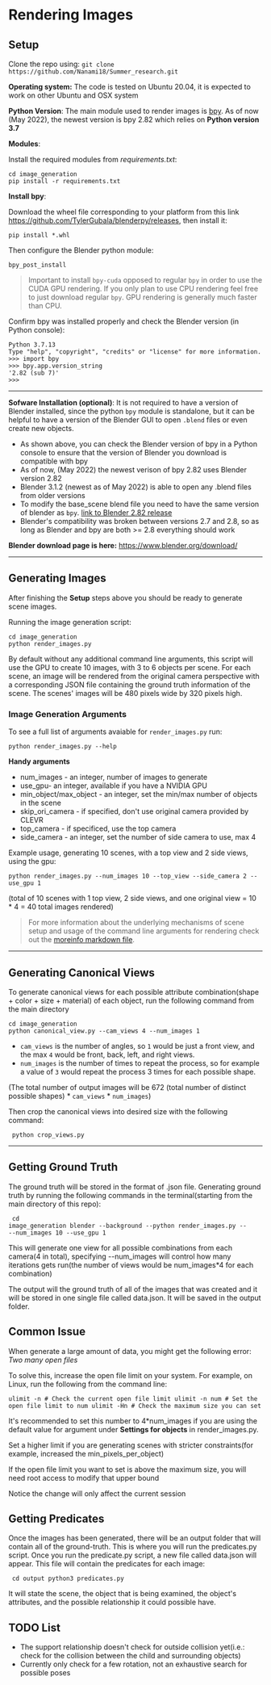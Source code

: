 # Rendering Images

## Setup
Clone the repo using:
`git clone https://github.com/Nanami18/Summer_research.git`

**Operating system:** The code is tested on Ubuntu 20.04, it is expected to work on other Ubuntu and OSX system

**Python Version**: The main module used to render images is [bpy](https://pypi.org/project/bpy/). As of now (May 2022), the newest version is bpy 2.82 which relies on **Python version 3.7**


**Modules**: 

Install the required modules from *requirements.txt*:

```
cd image_generation
pip install -r requirements.txt
```

**Install bpy**:

Download the wheel file corresponding to your platform from this link https://github.com/TylerGubala/blenderpy/releases, then install it:

```
pip install *.whl
```
Then configure the Blender python module:
```
bpy_post_install
```

> Important to install `bpy-cuda` opposed to regular `bpy` in order to use the CUDA GPU rendering. If you only plan to use CPU rendering feel free to just download regular `bpy`. GPU rendering is generally much faster than CPU.



Confirm  bpy was installed properly and check the Blender version (in Python console):

```
Python 3.7.13
Type "help", "copyright", "credits" or "license" for more information.
>>> import bpy
>>> bpy.app.version_string
'2.82 (sub 7)'
>>>        
```

---

**Sofware Installation (optional)**: It is not required to have a version of Blender installed, since the python `bpy` module is standalone, but it can be helpful to have a version of the Blender GUI to open `.blend` files or even create new objects.
* As shown above, you can check the Blender version of bpy in a Python console to
ensure that the version of Blender you download is compatible with bpy
* As of now, (May 2022) the newest verison of bpy 2.82 uses Blender version 2.82
* Blender 3.1.2 (newest as of May 2022) is able to open any .blend files from older versions
* To modify the base_scene blend file you need to have the same version of blender
as `bpy`. [link to Blender 2.82 release](https://download.blender.org/release/Blender2.82/)
* Blender's compatibility was broken between versions 2.7 and 2.8, so as long as
Blender and bpy are both >= 2.8 everything should work 

**Blender download page is here:** https://www.blender.org/download/

---

## Generating Images

After finishing the **Setup** steps above you should be ready to generate scene images.

Running the image generation script: 
```
cd image_generation
python render_images.py
```
By default without any additional command line arguments, this script will use the GPU to create 10 images, with 3 to 6 objects per scene. For each scene, an image will be rendered from the original camera perspective with a corresponding JSON file containing the ground truth information of the scene. The scenes' images will be 480 pixels wide by 320 pixels high. 

### Image Generation Arguments
To see a full list of arguments avaiable for `render_images.py` run:
```
python render_images.py --help
```


**Handy arguments**
* num_images - an integer, number of images to generate
* use_gpu- an integer, available if you have a NVIDIA GPU
* min_object/max_object - an integer, set the min/max number of objects in the scene
* skip_ori_camera - if specified, don't use original camera provided by CLEVR
* top_camera - if specificed, use the top camera
* side_camera - an integer, set the number of side camera to use, max 4

Example usage, generating 10 scenes, with a top view and 2 side views, using the gpu:
```
python render_images.py --num_images 10 --top_view --side_camera 2 --use_gpu 1
```
(total of 10 scenes with 1 top view, 2 side views, and one original view = 
10 * 4 = 40 total images rendered)

> For more information about the underlying mechanisms of scene setup and usage
of the command line arguments for rendering check out the 
[moreinfo markdown file](./moreinfo.md).

---

## Generating Canonical Views
To generate canonical views for each possible attribute combination(shape + color + size + material) of each object, run the following command from the main directory
```
cd image_generation
python canonical_view.py --cam_views 4 --num_images 1
```

* `cam_views`  is the number of angles, so `1` would be just a front view, and the max `4` would be front, back, left, and right views. 
* `num_images` is the number of times to repeat the process, so for example a value of `3` would repeat the process 3 times for each possible shape. 

(The total number of output images will be 672 (total number of distinct possible shapes) * `cam_views` * `num_images`)

Then crop the canonical views into desired size with the following command:
<code><pre>
python crop_views.py
</code></pre>

---

## Getting Ground Truth
The ground truth will be stored in the format of .json file. Generating ground truth by running the following commands in the terminal(starting from the main directory of this repo):
<code><pre>
cd image_generation
blender --background --python render_images.py -- --num_images 10 --use_gpu 1
</code></pre>

This will generate one view for all possible combinations from each camera(4 in total), specifying --num_images
will control how many iterations gets run(the number of views would be num_images*4 for each combination)

The output will the ground truth of all of the images that was created and it will be stored in one single file called data.json. It will be saved in the output folder. 

## Common Issue
When generate a large amount of data, you might get the following error: *Two many open files*

To solve this, increase the open file limit on your system. For example, on Linux, run the following from the command line:
 <code><pre>
ulimit -n       # Check the current open file limit
ulimit -n num   # Set the open file limit to num
ulimit -Hn      # Check the maximum size you can set
</code></pre>
It's recommended to set this number to 4*num_images if you are using the default value for argument under **Settings for objects** in render_images.py.

 Set a higher limit if you are generating scenes with stricter constraints(for example, increased the min_pixels_per_object) 

 If the open file limit you want to set is above the maximum size, you will need root access to modify that upper bound

 Notice the change will only affect the current session
 
 ## Getting Predicates
Once the images has been generated, there will be an output folder that will contain all of the ground-truth. This is where you will run the predicates.py script. Once you run the predicate.py script, a new file called data.json will appear. This file will contain the predicates for each image:
<code><pre>
cd output
python3 predicates.py
</code></pre>
It will state the scene, the object that is being examined, the object's attributes, and the possible relationship it could possible have.

## TODO List
<ul>
 <li> The support relationship doesn't check for outside collision yet(i.e.: check for the collision between the child and surrounding objects)</li>
 <li> Currently only check for a few rotation, not an exhaustive search for possible poses</li>
</ul>
